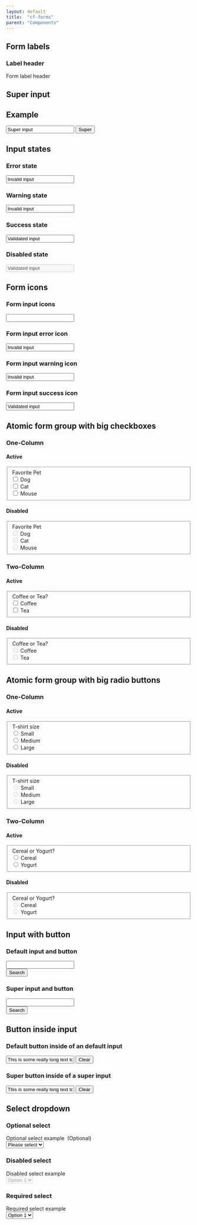 ```yaml
---
layout: default
title:  "cf-forms"
parent: "Components"
---
```


## Form labels

### Label header

<label class="a-label__heading">
    Form label header
</label>


## Super input

## Example

<input class="a-text-input a-text-input__super" type="text" value="Super input" title="Test input">
<button class="a-btn a-btn__super">Super</button>


## Input states

### Error state

<input class="error" type="text" value="Invalid input" title="Test input">

### Warning state

<input class="warning" type="text" value="Invalid input" title="Test input">

### Success state

<input class="success" type="text" value="Validated input" title="Test input">

### Disabled state

<input class="disabled" disabled="true" autocomplete="off" type="text" value="Validated input" title="Test input">

## Form icons

### Form input icons

<input type="text" value="" title="Test input">
<span class="cf-form_input-icon cf-icon cf-icon-email"></span>

### Form input error icon

<input class="error" type="text" value="Invalid input" title="Test input">
<span class="cf-form_input-icon cf-icon cf-icon-delete-round" role="alert"></span>

### Form input warning icon

<input class="warning" type="text" value="Invalid input" title="Test input">
<span class="cf-form_input-icon cf-icon cf-icon-error-round" role="alert"></span>

### Form input success icon

<input class="success" type="text" value="Validated input" title="Test input">
<span class="cf-form_input-icon cf-icon cf-icon-approved-round"></span>

## Atomic form group with big checkboxes

### One-Column

#### Active

<fieldset class="o-form-input-group">
    <div class="form-l_col
                form-l_col-1
                u-mb0">
        <legend class="form-label-header">
            Favorite Pet
        </legend>
    </div>
    <div class="m-big-checkbox">
        <div class="m-big-checkbox_container">
            <input class="a-input"
                   type="checkbox"
                   name="form_pets"
                   id="input_pets-1">
            <label class="a-input_label"
                   for="input_pets-1">
                Dog
            </label>
        </div>
    </div>
    <div class="m-big-checkbox">
        <div class="m-big-checkbox_container">
            <input class="a-input"
                   type="checkbox"
                   name="form_pets"
                   id="input_pets-2">
            <label class="a-input_label"
                   for="input_pets-2">
                Cat
            </label>
        </div>
    </div>
    <div class="m-big-checkbox">
        <div class="m-big-checkbox_container">
            <input class="a-input"
                   type="checkbox"
                   name="form_pets"
                   id="input_pets-3">
            <label class="a-input_label"
                   for="input_pets-3">
                Mouse
            </label>
        </div>
    </div>
</fieldset>

#### Disabled

<fieldset class="o-form-input-group">
    <div class="form-l_col
                form-l_col-1
                u-mb0">
        <legend class="form-label-header">
            Favorite Pet
        </legend>
    </div>
    <div class="m-big-checkbox">
        <div class="m-big-checkbox_container">
            <input class="a-input"
                   type="checkbox"
                   name="form_pets__disabled"
                   id="input_pets-1__disabled"
                   disabled>
            <label class="a-input_label"
                   for="input_pets-1__disabled">
                Dog
            </label>
        </div>
    </div>
    <div class="m-big-checkbox">
        <div class="m-big-checkbox_container">
            <input class="a-input"
                   type="checkbox"
                   name="form_pets__disabled"
                   id="input_pets-2__disabled"
                   disabled>
            <label class="a-input_label"
                   for="input_pets-2__disabled">
                Cat
            </label>
        </div>
    </div>
    <div class="m-big-checkbox">
        <div class="m-big-checkbox_container">
            <input class="a-input"
                   type="checkbox"
                   name="form_pets__disabled"
                   id="input_pets-3__disabled"
                   disabled>
            <label class="a-input_label"
                   for="input_pets-3__disabled">
                Mouse
            </label>
        </div>
    </div>
</fieldset>

### Two-Column

#### Active

<fieldset class="o-form-input-group o-form-input-group__two-column">
    <div class="form-l_col
                form-l_col-1
                u-mb0">
        <legend class="form-label-header">
            Coffee or Tea?
        </legend>
    </div>
    <div class="m-big-checkbox">
        <div class="m-big-checkbox_container">
            <input class="a-input"
                   type="checkbox"
                   name="form_coffee-tea"
                   id="input_coffee-tea-1">
            <label class="a-input_label"
                   for="input_coffee-tea-1">
                Coffee
            </label>
        </div>
    </div>
    <div class="m-big-checkbox">
        <div class="m-big-checkbox_container">
            <input class="a-input"
                   type="checkbox"
                   name="form_coffee-tea"
                   id="input_coffee-tea-2">
            <label class="a-input_label"
                   for="input_coffee-tea-2">
                Tea
            </label>
        </div>
    </div>
</fieldset>

#### Disabled

<fieldset class="o-form-input-group o-form-input-group__two-column">
    <div class="form-l_col
                form-l_col-1
                u-mb0">
        <legend class="form-label-header">
            Coffee or Tea?
        </legend>
    </div>
    <div class="m-big-checkbox">
        <div class="m-big-checkbox_container">
            <input class="a-input"
                   type="checkbox"
                   name="form_coffee-tea__disabled"
                   id="input_coffee-tea-1__disabled"
                   disabled>
            <label class="a-input_label"
                   for="input_coffee-tea-1__disabled">
                Coffee
            </label>
        </div>
    </div>
    <div class="m-big-checkbox">
        <div class="m-big-checkbox_container">
            <input class="a-input"
                   type="checkbox"
                   name="form_coffee-tea__disabled"
                   id="input_coffee-tea-2__disabled"
                   disabled>
            <label class="a-input_label"
                   for="input_coffee-tea-2__disabled">
                Tea
            </label>
        </div>
    </div>
</fieldset>


## Atomic form group with big radio buttons

### One-Column

#### Active

<fieldset class="o-form-input-group">
    <div class="form-l_col
                form-l_col-1
                u-mb0">
        <legend class="form-label-header">
            T-shirt size
        </legend>
    </div>
    <div class="m-big-radio-button">
        <div class="m-big-radio-button_container">
            <input class="a-input"
                   type="radio"
                   name="form_shirt"
                   id="input_shirt-1">
            <label class="a-input_label"
                   for="input_shirt-1">
                Small
            </label>
        </div>
    </div>
    <div class="m-big-radio-button">
        <div class="m-big-radio-button_container">
            <input class="a-input"
                   type="radio"
                   name="form_shirt"
                   id="input_shirt-2">
            <label class="a-input_label"
                   for="input_shirt-2">
                Medium
            </label>
        </div>
    </div>
    <div class="m-big-radio-button">
        <div class="m-big-radio-button_container">
            <input class="a-input"
                   type="radio"
                   name="form_shirt"
                   id="input_shirt-3">
            <label class="a-input_label"
                   for="input_shirt-3">
                Large
            </label>
        </div>
    </div>
</fieldset>

#### Disabled

<fieldset class="o-form-input-group">
    <div class="form-l_col
                form-l_col-1
                u-mb0">
        <legend class="form-label-header">
            T-shirt size
        </legend>
    </div>
    <div class="m-big-radio-button">
        <div class="m-big-radio-button_container">
            <input class="a-input"
                   type="radio"
                   name="form_shirt__disabled"
                   id="input_shirt-1__disabled"
                   disabled>
            <label class="a-input_label"
                   for="input_shirt-1__disabled">
                Small
            </label>
        </div>
    </div>
    <div class="m-big-radio-button">
        <div class="m-big-radio-button_container">
            <input class="a-input"
                   type="radio"
                   name="form_shirt__disabled"
                   id="input_shirt-2__disabled"
                   disabled>
            <label class="a-input_label"
                   for="input_shirt-2__disabled">
                Medium
            </label>
        </div>
    </div>
    <div class="m-big-radio-button">
        <div class="m-big-radio-button_container">
            <input class="a-input"
                   type="radio"
                   name="form_shirt__disabled"
                   id="input_shirt-3__disabled"
                   disabled>
            <label class="a-input_label"
                   for="input_shirt-3__disabled">
                Large
            </label>
        </div>
    </div>
</fieldset>

### Two-Column

#### Active

<fieldset class="o-form-input-group o-form-input-group__two-column">
    <div class="form-l_col
                form-l_col-1
                u-mb0">
        <legend class="form-label-header">
            Cereal or Yogurt?
        </legend>
    </div>
    <div class="m-big-radio-button">
        <div class="m-big-radio-button_container">
            <input class="a-input"
                   type="radio"
                   name="form_breakfast"
                   id="input_breakfast-1">
            <label class="a-input_label"
                   for="input_breakfast-1">
                Cereal
            </label>
        </div>
    </div>
    <div class="m-big-radio-button">
        <div class="m-big-radio-button_container">
            <input class="a-input"
                   type="radio"
                   name="form_breakfast"
                   id="input_breakfast-2">
            <label class="a-input_label"
                   for="input_breakfast-2">
                Yogurt
            </label>
        </div>
    </div>
</fieldset>

#### Disabled

<fieldset class="o-form-input-group o-form-input-group__two-column">
    <div class="form-l_col
                form-l_col-1
                u-mb0">
        <legend class="form-label-header">
            Cereal or Yogurt?
        </legend>
    </div>
    <div class="m-big-radio-button">
        <div class="m-big-radio-button_container">
            <input class="a-input"
                   type="radio"
                   name="form_breakfast__disabled"
                   id="input_breakfast-1__disabled"
                   disabled>
            <label class="a-input_label"
                   for="input_breakfast-1__disabled">
                Cereal
            </label>
        </div>
    </div>
    <div class="m-big-radio-button">
        <div class="m-big-radio-button_container">
            <input class="a-input"
                   type="radio"
                   name="form_breakfast__disabled"
                   id="input_breakfast-2__disabled"
                   disabled>
            <label class="a-input_label"
                   for="input_breakfast-2__disabled">
                Yogurt
            </label>
        </div>
    </div>
</fieldset>


## Input with button

### Default input and button

<div class="o-form__input-w-btn">
    <div class="o-form__input-w-btn_input-container">
        <input class="a-text-input" type="text" title="Test input">
    </div>
    <div class="o-form__input-w-btn_btn-container">
        <button class="a-btn">Search</button>
    </div>
</div>

### Super input and button

<div class="o-form__input-w-btn">
    <div class="o-form__input-w-btn_input-container">
        <input class="a-text-input a-text-input__super" type="text" title="Test input">
    </div>
    <div class="o-form__input-w-btn_btn-container">
        <button class="a-btn a-btn__super">Search</button>
    </div>
</div>

## Button inside input

### Default button inside of an default input

<div class="block">
    <div class="btn-inside-input">
        <input type="text"
               value="This is some really long text to make sure that the button doesn't overlap the content in such a way that this input becomes unusable." title="Test input">
        <button class="a-btn a-btn__link">
            Clear
            <span class="cf-icon cf-icon-delete"></span>
        </button>
    </div>
</div>

### Super button inside of a super input

<div class="block">
    <div class="btn-inside-input">
        <input class="a-text-input__super"
               type="text"
               value="This is some really long text to make sure that the button doesn't overlap the content in such a way that this input becomes unusable." title="Test input">
        <button class="a-btn a-btn__super a-btn__link a-btn__secondary">
            Clear
            <span class="cf-icon cf-icon-delete"></span>
        </button>
    </div>
</div>

## Select dropdown

### Optional select

<div class="form-l_col form-l_col-1">
    <label class="form-label-header"
           for="select_example">
            Optional select example
            <span class="micro-copy">&nbsp;(Optional)</span>
    </label>
    <div class="m-select"><!-- molecule -->
        <select id="select_example"> <!-- atom -->
            <option value="" disabled selected>Please select</option> <!-- atom -->
            <option value="option1">Option 1</option>
            <option value="option2">Option 2</option>
            <option value="option3">Option 3</option>
            <option value="option4">Option 4</option>
        </select>
    </div>
</div>

### Disabled select

<div class="form-l_col form-l_col-1">
    <label class="form-label-header"
           for="select_example">
            Disabled select example
    </label>
    <div class="m-select">
        <select id="select_example" disabled>
            <option value="option1">Option 1</option>
            <option value="option2">Option 2</option>
            <option value="option3">Option 3</option>
            <option value="option4">Option 4</option>
        </select>
    </div>
</div>

### Required select

<div class="form-l_col form-l_col-1">
    <label class="form-label-header"
           for="select_example">
            Required select example
    </label>
    <div class="m-select">
        <select id="select_example" required>
            <option value="option1">Option 1</option>
            <option value="option2">Option 2</option>
            <option value="option3">Option 3</option>
            <option value="option4">Option 4</option>
        </select>
    </div>
</div>
